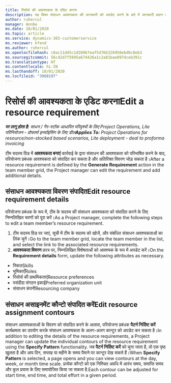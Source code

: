 ```yaml
---
title: रिसोर्स की आवश्यकता के एडिट करना
description: यह विषय संसाधन आवश्यकता की जानकारी को अपडेट करने के बारे में जानकारी प्रदान करता है।
author: ruhercul
manager: Annbe
ms.date: 10/01/2020
ms.topic: article
ms.service: dynamics-365-customerservice
ms.reviewer: kfend
ms.author: ruhercul
ms.openlocfilehash: c8ac11d45c1d28967eaf5d76b326950ebd0c8eb3
ms.sourcegitcommit: 56c42d7f5995a674426a1c2a81bae897dceb391c
ms.translationtype: HT
ms.contentlocale: hi-IN
ms.lasthandoff: 10/01/2020
ms.locfileid: "3908197"
---
```

# <a name="edit-a-resource-requirement"></a><span data-ttu-id="cde0f-103">रिसोर्स की आवश्यकता के एडिट करना</span><span class="sxs-lookup"><span data-stu-id="cde0f-103">Edit a resource requirement</span></span>

<span data-ttu-id="cde0f-104">_**पर लागू होता है:** साधन / गैर-स्टॉक आधारित परिदृश्यों के लिए Project Operations, Lite परिनियोजन - प्रोफार्मा इनवॉइसिंग के लिए डील_</span><span class="sxs-lookup"><span data-stu-id="cde0f-104">_**Applies To:** Project Operations for resource/non-stocked based scenarios, Lite deployment - deal to proforma invoicing_</span></span>

<span data-ttu-id="cde0f-105">टीम सदस्य ग्रिड में **आवश्यकता बनाएं** कार्रवाई के द्वारा संसाधन की आवश्यकता को परिभाषित करने के बाद, परियोजना प्रबंधक आवश्यकता को संपादित कर सकता है और अतिरिक्त विवरण जोड़ सकता है।</span><span class="sxs-lookup"><span data-stu-id="cde0f-105">After a resource requirement is defined by the **Generate Requirement** action in the team member grid, the Project manager can edit the requirement and add additional details.</span></span>

## <a name="edit-resource-requirement-details"></a><span data-ttu-id="cde0f-106">संसाधन आवश्यकता विवरण संपादित</span><span class="sxs-lookup"><span data-stu-id="cde0f-106">Edit resource requirement details</span></span>

<span data-ttu-id="cde0f-107">परियोजना प्रबंधक के रूप में, टीम के सदस्य की संसाधन आवश्यकता को संपादित करने के लिए निम्नलिखित चरणों को पूरा करें।</span><span class="sxs-lookup"><span data-stu-id="cde0f-107">As a Project manager, complete the following steps to edit a team member’s resource requirement.</span></span>

1. <span data-ttu-id="cde0f-108">टीम सदस्य ग्रिड पर जाएं, सूची में टीम के सदस्य को खोजें, और संबंधित संसाधन आवश्यकताओं का लिंक चुनें।</span><span class="sxs-lookup"><span data-stu-id="cde0f-108">Go to the team member grid, locate the team member in the list, and select the link to the associated resource requirements.</span></span>
2. <span data-ttu-id="cde0f-109">**आवश्यकता विवरण** प्रपत्र पर, निम्नलिखित विशेषताओं को आवश्यक के रूप में अपडेट करें।</span><span class="sxs-lookup"><span data-stu-id="cde0f-109">On the **Requirement details** form, update the following attributes as necessary.</span></span>

- <span data-ttu-id="cde0f-110">स्किल</span><span class="sxs-lookup"><span data-stu-id="cde0f-110">Skills</span></span>
- <span data-ttu-id="cde0f-111">भूमिकाएँ</span><span class="sxs-lookup"><span data-stu-id="cde0f-111">Roles</span></span>
- <span data-ttu-id="cde0f-112">रिसोर्स की प्राथमिकताएं</span><span class="sxs-lookup"><span data-stu-id="cde0f-112">Resource preferences</span></span>
- <span data-ttu-id="cde0f-113">पसंदीदा संगठन इकाई</span><span class="sxs-lookup"><span data-stu-id="cde0f-113">Preferred organization unit</span></span>
- <span data-ttu-id="cde0f-114">संसाधन कंपनी</span><span class="sxs-lookup"><span data-stu-id="cde0f-114">Resourcing company</span></span>

## <a name="edit-resource-assignment-contours"></a><span data-ttu-id="cde0f-115">संसाधन असाइनमेंट कौन्टो संपादित करें</span><span class="sxs-lookup"><span data-stu-id="cde0f-115">Edit resource assignment contours</span></span>

<span data-ttu-id="cde0f-116">संसाधन आवश्यकताओं के विवरण को संपादित करने के अलावा, परियोजना प्रबंधक **पैटर्न निर्दिष्ट करें** कार्यक्षमता का उपयोग करके संसाधन आवश्यकता के अलग-अलग कान्टुर को अपडेट कर सकता है।</span><span class="sxs-lookup"><span data-stu-id="cde0f-116">In addition to editing the details of the resource requirements, a Project manager can update the individual contours of the resource requirement using the **Specify Pattern** functionality.</span></span> <span data-ttu-id="cde0f-117">जब **पैटर्न निर्दिष्ट करें** को चुना जाता है, तो एक पृष्ठ खुलता है और आप दिन, सप्ताह या महीने के समय पैमाने पर कान्टुर देख सकते हैं।</span><span class="sxs-lookup"><span data-stu-id="cde0f-117">When **Specify Pattern** is selected, a page opens and you can view contours at the day, week, or month time scale.</span></span> <span data-ttu-id="cde0f-118">प्रत्येक कौन्टो को एक निश्चित अवधि में आरंभ समय, समाप्ति समय और कुल प्रयास के लिए समायोजित किया जा सकता है.</span><span class="sxs-lookup"><span data-stu-id="cde0f-118">Each contour can be adjusted for start time, end time, and total effort in a given period.</span></span>